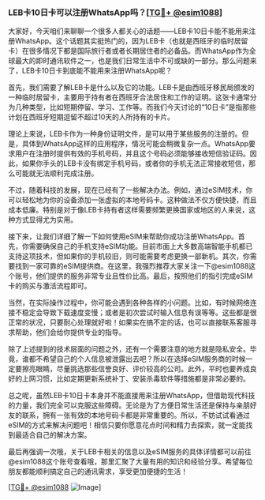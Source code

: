 ### LEB卡10日卡可以注册WhatsApp吗？[[TG💪+ @esim1088](https://t.me/s/esim1088)]

大家好，今天咱们来聊聊一个很多人都关心的话题——LEB卡10日卡能不能用来注册WhatsApp。这个话题其实挺热门的，因为LEB卡（也就是西班牙的临时居留卡）在很多情况下都是国际旅行者或者长期居住者的必备品。而WhatsApp作为全球最大的即时通讯软件之一，也是我们日常生活中不可或缺的一部分。那么问题来了，LEB卡10日卡到底能不能用来注册WhatsApp呢？

首先，我们需要了解LEB卡是什么以及它的功能。LEB卡是由西班牙移民局颁发的一种临时居留卡，主要用于持有者在西班牙合法居住和工作的证明。这张卡通常分为几种类型，比如短期停留、学习、工作等。而我们今天讨论的“10日卡”是指那些计划在西班牙短期逗留不超过10天的人所持有的卡片。

理论上来说，LEB卡作为一种身份证明文件，是可以用于某些服务的注册的。但是，具体到WhatsApp这样的应用程序，情况可能会稍微复杂一点。WhatsApp要求用户在注册时提供有效的手机号码，并且这个号码必须能够接收短信验证码。因此，如果你手头的LEB卡没有绑定手机号码，或者你的手机无法正常接收短信，那么可能就无法顺利完成注册。

不过，随着科技的发展，现在已经有了一些解决办法。例如，通过eSIM技术，你可以轻松地为你的设备添加一张虚拟的本地号码卡。这种做法不仅方便快捷，而且成本低廉。特别是对于像LEB卡持有者这样需要频繁更换国家或地区的人来说，这种方式显得尤为实用。

接下来，让我们详细了解一下如何使用eSIM来帮助你成功注册WhatsApp。首先，你需要确保自己的手机支持eSIM功能。目前市面上大多数高端智能手机都已支持这项技术，但如果你的手机较旧，则可能需要考虑更换一部新机。其次，你需要找到一家可靠的eSIM提供商。在这里，我强烈推荐大家关注一下@esim1088这个账号，他们提供的服务非常专业且性价比高。最后，按照他们的指引完成eSIM卡的购买与激活流程即可。

当然，在实际操作过程中，你可能会遇到各种各样的小问题。比如，有时候网络连接不稳定会导致下载速度变慢；或者是初次尝试时输入信息有误等等。这些都是很正常的状况，只要耐心处理就好啦！如果实在搞不定的话，也可以直接联系客服寻求帮助，他们会给你提供专业的指导。

除了上述提到的技术层面的问题之外，还有一个需要注意的地方就是隐私安全。毕竟，谁都不希望自己的个人信息被泄露出去吧？所以在选择eSIM服务商的时候一定要擦亮眼睛，尽量挑选那些信誉良好、评价较高的公司。此外，平时也要养成良好的上网习惯，比如定期更新系统补丁、安装杀毒软件等措施都是非常必要的。

总之呢，虽然LEB卡10日卡本身并不能直接用来注册WhatsApp，但借助现代科技的力量，我们完全可以克服这些障碍。无论是为了方便日常生活还是保持与亲朋好友的联系，拥有一张有效的本地号码卡都是非常重要的。所以，不妨试试看通过eSIM的方式来解决问题吧！相信只要你愿意花点时间和精力去探索，就一定能找到最适合自己的解决方案。

最后再强调一次哦，关于LEB卡相关的信息以及eSIM服务的具体详情都可以前往@esim1088这个账号查看哦，那里汇聚了大量有用的知识和经验分享。希望每位朋友都能顺利搞定自己的通讯需求，享受更加便捷的生活！

[[TG💪+ @esim1088](https://t.me/s/esim1088) ![Image](https://i.postimg.cc/4NQfJmqS/Snipaste-2025-05-13-00-14-12.png)]